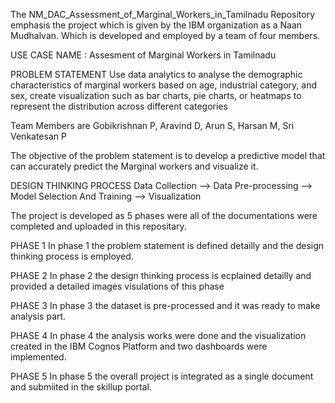 The NM_DAC_Assessment_of_Marginal_Workers_in_Tamilnadu Repository emphasis the project which is given by the IBM organization as a Naan Mudhalvan. Which is developed and employed by a team of four members.

USE CASE NAME : Assesment of Marginal Workers in Tamilnadu

PROBLEM STATEMENT Use data analytics to analyse the demographic characteristics of marginal workers based on age, industrial category, and sex, create visualization such as bar charts, pie charts, or heatmaps to represent the distribution across different categories

Team Members are Gobikrishnan P, Aravind D, Arun S, Harsan M, Sri Venkatesan P

The objective of the problem statement is to develop a predictive model that can accurately predict the Marginal workers and visualize it.

DESIGN THINKING PROCESS Data Collection --> Data Pre-processing --> Model Selection And Training --> Visualization

The project is developed as 5 phases were all of the documentations were completed and uploaded in this repositary.

PHASE 1 In phase 1 the problem statement is defined detailly and the design thinking process is employed.

PHASE 2 In phase 2 the design thinking process is ecplained detailly and provided a detailed images visulations of this phase

PHASE 3 In phase 3 the dataset is pre-processed and it was ready to make analysis part.

PHASE 4 In phase 4 the analysis works were done and the visualization created in the IBM Cognos Platform and two dashboards were implemented.

PHASE 5 In phase 5 the overall project is integrated as a single document and submiited in the skillup portal.

